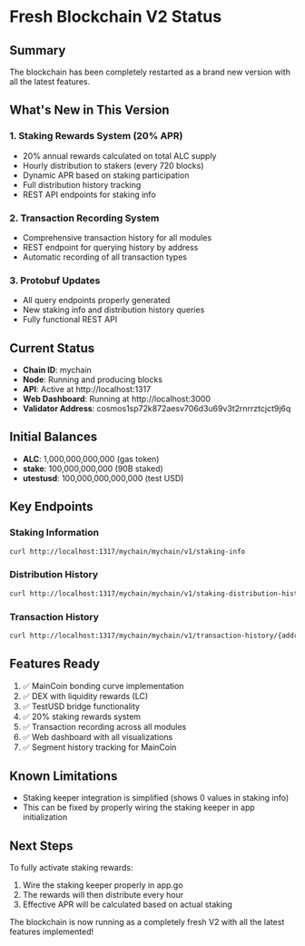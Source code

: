 # Fresh Blockchain V2 Status

## Summary

The blockchain has been completely restarted as a brand new version with all the latest features.

## What's New in This Version

### 1. **Staking Rewards System (20% APR)**
- 20% annual rewards calculated on total ALC supply
- Hourly distribution to stakers (every 720 blocks)
- Dynamic APR based on staking participation
- Full distribution history tracking
- REST API endpoints for staking info

### 2. **Transaction Recording System**
- Comprehensive transaction history for all modules
- REST endpoint for querying history by address
- Automatic recording of all transaction types

### 3. **Protobuf Updates**
- All query endpoints properly generated
- New staking info and distribution history queries
- Fully functional REST API

## Current Status

- **Chain ID**: mychain
- **Node**: Running and producing blocks
- **API**: Active at http://localhost:1317
- **Web Dashboard**: Running at http://localhost:3000
- **Validator Address**: cosmos1sp72k872aesv706d3u69v3t2rnrrztcjct9j6q

## Initial Balances

- **ALC**: 1,000,000,000,000 (gas token)
- **stake**: 100,000,000,000 (90B staked)
- **utestusd**: 100,000,000,000,000 (test USD)

## Key Endpoints

### Staking Information
```bash
curl http://localhost:1317/mychain/mychain/v1/staking-info
```

### Distribution History
```bash
curl http://localhost:1317/mychain/mychain/v1/staking-distribution-history
```

### Transaction History
```bash
curl http://localhost:1317/mychain/mychain/v1/transaction-history/{address}
```

## Features Ready

1. ✅ MainCoin bonding curve implementation
2. ✅ DEX with liquidity rewards (LC)
3. ✅ TestUSD bridge functionality
4. ✅ 20% staking rewards system
5. ✅ Transaction recording across all modules
6. ✅ Web dashboard with all visualizations
7. ✅ Segment history tracking for MainCoin

## Known Limitations

- Staking keeper integration is simplified (shows 0 values in staking info)
- This can be fixed by properly wiring the staking keeper in app initialization

## Next Steps

To fully activate staking rewards:
1. Wire the staking keeper properly in app.go
2. The rewards will then distribute every hour
3. Effective APR will be calculated based on actual staking

The blockchain is now running as a completely fresh V2 with all the latest features implemented!